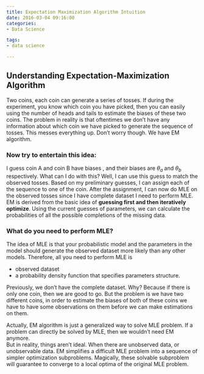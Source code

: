 ```yaml
---
title: Expectation Maximization Algorithm Intuition
date: 2016-03-04 09:16:00
categories:
- Data Science

tags:
- data science

---
```


## Understanding Expectation-Maximization Algorithm 

Two coins, each coin can generate a series of tosses. If during the experiment, you know which coin you have picked, then you can easily using the number of heads and tails to estimate the biases of these two coins. The problem in reality is that oftentimes we don’t have any information about which coin we have picked to generate the sequence of tosses. This messes everything up. Don’t worry though. We have EM algorithm. 


### Now try to entertain this idea: 
I guess coin A and coin B have biases , and their biases are $\theta_a$ and $\theta_b$ respectively. What can I do with this? Well, I can use this guess to match the observed tosses. Based on my preliminary guesses, I can assign each of the sequence to one of the coin. After the assignment, I can now do MLE on the observed tosses since I have complete dataset I need to perform MLE.  
EM is derived from the basic idea of **guessing first and then iteratively optimize**. Using the current guesses of parameters, we can calculate the probabilities of all the possible completions of the missing data.  

### What do you need to perform MLE?
The idea of MLE is that your probabilistic model and the parameters in the model should generate the observed dataset more likely than any other models. Therefore, all you need to perform MLE is 
- observed dataset 
- a probability density function that specifies parameters structure.  

Previously, we don’t have the complete dataset. Why? Because if there is only one coin, then we are good to go. But the problem is we have two different coins, in order to estimate the biases of both of these coins we have to have some observations on them before we can make estimations on them.  

Actually, EM algorithm is just a generalized way to solve MLE problem. If a problem can directly be solved by MLE, then we wouldn’t need EM anymore.  
But in reality, things aren’t ideal. When there are unobserved data, or unobservable data. EM simplifies a difficult MLE problem into a sequence of simpler optimization subproblems. Magically, these solvable subproblem will guarantee to converge to a local optima of the original MLE problem. 

 


